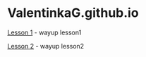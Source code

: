 # ValentinkaG.github.io

[Lesson 1](https://valentinkag.github.io/lesson1/) - wayup lesson1


[Lesson 2](https://valentinkag.github.io/lesson2/) - wayup lesson2